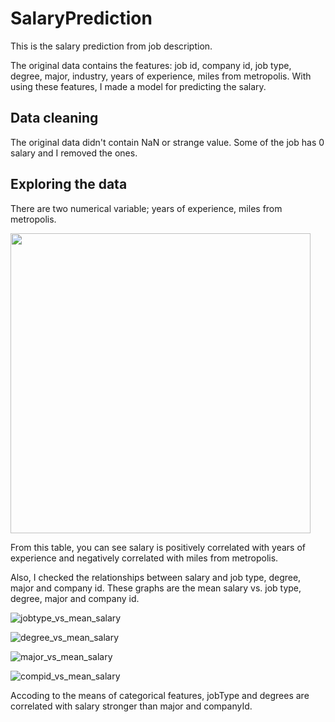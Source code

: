 # SalaryPrediction

This is the salary prediction from job description.

The original data contains the features: job id, company id, job type, degree, major, industry, years of experience, miles from metropolis.
With using these features, I made a model for predicting the salary.

## Data cleaning

The original data didn't contain NaN or strange value.
Some of the job has 0 salary and I removed the ones.

## Exploring the data

There are two numerical variable; years of experience, miles from metropolis.

<img src="https://user-images.githubusercontent.com/5339011/74351853-b15ef180-4d85-11ea-9384-358a703f4d82.png" width="480">

From this table, you can see salary is positively correlated with years of experience and negatively correlated with miles from metropolis.

Also, I checked the relationships between salary and job type, degree, major and company id.
These graphs are the mean salary vs. job type, degree, major and company id.

![jobtype_vs_mean_salary](https://user-images.githubusercontent.com/5339011/74353146-7fe72580-4d87-11ea-8b1c-99a8bdf0a507.png)

![degree_vs_mean_salary](https://user-images.githubusercontent.com/5339011/74353823-77431f00-4d88-11ea-874c-ade3d54f55a7.png)

![major_vs_mean_salary](https://user-images.githubusercontent.com/5339011/74353830-79a57900-4d88-11ea-9617-85591ea82839.png)

![compid_vs_mean_salary](https://user-images.githubusercontent.com/5339011/74353833-7b6f3c80-4d88-11ea-9e45-6112376274d8.png)

Accoding to the means of categorical features, jobType and degrees are correlated with salary stronger than major and companyId.
